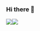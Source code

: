 ### Hi there 👋

<img src="https://img.shields.io/badge/C-A8B9CC?style=flat-square&logo=C&logoColor=white"><img src="https://img.shields.io/badge/Python-3766AB?style=flat-square&logo=Python&logoColor=white">

 

<!--
**AndrewYB-1997/AndrewYB-1997** is a ✨ _special_ ✨ repository because its `README.md` (this file) appears on your GitHub profile.

Here are some ideas to get you started:

- 🔭 I’m currently working on ...
- 🌱 I’m currently learning ...
- 👯 I’m looking to collaborate on ...
- 🤔 I’m looking for help with ...
- 💬 Ask me about ...
- 📫 How to reach me: ...
- 😄 Pronouns: ...
- ⚡ Fun fact: ...
-->

